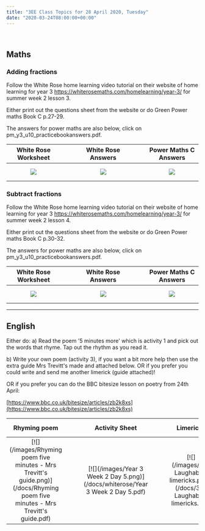 ```yaml
---
title: "3EE Class Topics for 28 April 2020, Tuesday"
date: "2020-03-24T08:00:00+00:00"
---
```


&nbsp;

## Maths

### Adding fractions

Follow the White Rose home learning video tutorial on their website of home learning for year 3 https://whiterosemaths.com/homelearning/year-3/ for summer week 2 lesson 3.

Either print out the questions sheet from the website or do Green Power maths Book C p.27-29.

The answers for power maths are also below, click on pm_y3_u10_practicebookanswers.pdf.

**White Rose Worksheet** | &nbsp; &nbsp; | &nbsp; &nbsp; | **White Rose Answers** | &nbsp; &nbsp; | &nbsp; &nbsp; | **Power Maths C Answers**
:---: | :---: | :---: | :---: | :---: | :---: | :---:
[![](/images/whiterose/y3/Lesson-3-Problem-Solving.png)](/docs/whiterose/y3/Lesson-3-Problem-Solving.pdf) | &nbsp; &nbsp; | &nbsp; &nbsp; | [![](/images/whiterose/y3/Lesson-3-Answers-Problem-Solving.png)](/docs/whiterose/y3/Lesson-3-Answers-Problem-Solving.pdf) | &nbsp; &nbsp; | &nbsp; &nbsp; | [![](/images/powermaths/y3/pm_y3_u10_practicebookanswers.png)](/docs/powermaths/y3/pm_y3_u10_practicebookanswers.pdf)

### Subtract fractions

Follow the White Rose home learning video tutorial on their website of home learning for year 3 https://whiterosemaths.com/homelearning/year-3/ for summer week 2 lesson 4.

Either print out the questions sheet from the website or do Green Power maths Book C p.30-32.

The answers for power maths are also below, click on pm_y3_u10_practicebookanswers.pdf.

**White Rose Worksheet** | &nbsp; &nbsp; | &nbsp; &nbsp; | **White Rose Answers** | &nbsp; &nbsp; | &nbsp; &nbsp; | **Power Maths C Answers**
:---: | :---: | :---: | :---: | :---: | :---: | :---:
[![](/images/whiterose/y3/Lesson-4-Problem-Solving.png)](/docs/whiterose/y3/Lesson-4-Problem-Solving.pdf) | &nbsp; &nbsp; | &nbsp; &nbsp; | [![](/images/whiterose/y3/Lesson-4-Answers-Problem-Solving.png)](/docs/whiterose/y3/Lesson-4-Answers-Problem-Solving.pdf) | &nbsp; &nbsp; | &nbsp; &nbsp; | [![](/images/powermaths/y3/pm_y3_u10_practicebookanswers.png)](/docs/powermaths/y3/pm_y3_u10_practicebookanswers.pdf)

<hr>

## English

Either do:
a) Read the poem '5 minutes more' which is activity 1 and pick out the words that rhyme. Tap out the rhythm as you read it.

b) Write your own poem (activity 3), if you want a bit more help then use the extra guide Mrs Trevitt's made and attached below. OR if you prefer you could write and send me another limerick (guide attached)!

OR if you prefer you can do the BBC bitesize lesson on poetry from 24th April:

[https://www.bbc.co.uk/bitesize/articles/zb2k8xs](https://www.bbc.co.uk/bitesize/articles/zb2k8xs)

**Rhyming poem** | &nbsp; &nbsp; | &nbsp; &nbsp; | **Activity Sheet** | &nbsp; &nbsp; | &nbsp; &nbsp; | **Limericks**
:---: | :---: | :---: | :---: | :---: | :---: | :---:
[![](/images/Rhyming poem five minutes - Mrs Trevitt's guide.png)](/docs/Rhyming poem five minutes - Mrs Trevitt's guide.pdf) | &nbsp; &nbsp; | &nbsp; &nbsp; | [![](/images/Year 3 Week 2 Day 5.png)](/docs/whiterose/Year 3 Week 2 Day 5.pdf) | &nbsp; &nbsp; | &nbsp; &nbsp; | [![](/images/3EE Laughabale limericks.png)](/docs/3EE Laughabale limericks.pdf)



<br/>
<br/>


